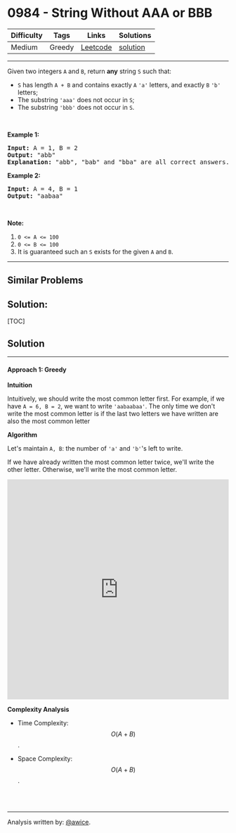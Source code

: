 # 0984 - String Without AAA or BBB

Difficulty  | Tags | Links | Solutions
----------- | ---- | ----- | -----
Medium | Greedy | [Leetcode](https://leetcode.com/problems/string-without-aaa-or-bbb) | [solution](https://leetcode.com/problems/string-without-aaa-or-bbb/solution/)


-----------

<p>Given two integers <code>A</code> and <code>B</code>, return <strong>any</strong> string <code>S</code> such that:</p>

<ul>
	<li><code>S</code> has length <code>A + B</code> and contains exactly <code>A</code> <code>&#39;a&#39;</code> letters, and exactly <code>B</code> <code>&#39;b&#39;</code> letters;</li>
	<li>The substring&nbsp;<code>&#39;aaa&#39;</code>&nbsp;does not occur in <code>S</code>;</li>
	<li>The substring <code>&#39;bbb&#39;</code> does not occur in <code>S</code>.</li>
</ul>

<p>&nbsp;</p>

<p><strong>Example 1:</strong></p>

<pre>
<strong>Input: </strong>A = <span id="example-input-1-1">1</span>, B = <span id="example-input-1-2">2</span>
<strong>Output: </strong><span id="example-output-1">&quot;abb&quot;
</span><strong>Explanation:</strong> &quot;abb&quot;, &quot;bab&quot; and &quot;bba&quot; are all correct answers.
</pre>

<div>
<p><strong>Example 2:</strong></p>

<pre>
<strong>Input: </strong>A = <span id="example-input-2-1">4</span>, B = <span id="example-input-2-2">1</span>
<strong>Output: </strong><span id="example-output-2">&quot;aabaa&quot;</span></pre>

<p>&nbsp;</p>
</div>

<p><strong>Note:</strong></p>

<ol>
	<li><code>0 &lt;= A &lt;= 100</code></li>
	<li><code>0 &lt;= B &lt;= 100</code></li>
	<li>It is guaranteed such an <code>S</code> exists for the given <code>A</code> and <code>B</code>.</li>
</ol>


-----------


## Similar Problems




## Solution:

[TOC]

## Solution
---
#### Approach 1: Greedy

**Intuition**

Intuitively, we should write the most common letter first.  For example, if we have `A = 6, B = 2`, we want to write `'aabaabaa'`.  The only time we don't write the most common letter is if the last two letters we have written are also the most common letter

**Algorithm**

Let's maintain `A, B`: the number of `'a'` and `'b'`'s left to write.

If we have already written the most common letter twice, we'll write the other letter.  Otherwise, we'll write the most common letter.

<iframe src="https://leetcode.com/playground/Ps9koK2t/shared" frameBorder="0" width="100%" height="500" name="Ps9koK2t"></iframe>

**Complexity Analysis**

* Time Complexity:  $$O(A+B)$$.

* Space Complexity:  $$O(A+B)$$.
<br />
<br />


---
Analysis written by: [@awice](https://leetcode.com/awice).
